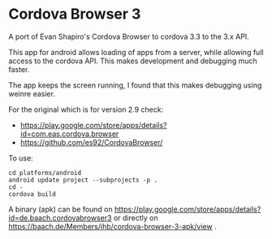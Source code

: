 Cordova Browser 3
=================

A port of Evan Shapiro's Cordova Browser to cordova 3.3 to the 3.x API. 

This app for android allows loading of apps from a server, while allowing 
full access to the cordova API. This makes development and debugging much faster. 

The app keeps the screen running, I found that this makes debugging using weinre easier.

For the original which is for version 2.9 check:

- https://play.google.com/store/apps/details?id=com.eas.cordova.browser
- https://github.com/es92/CordovaBrowser/

To use:

    cd platforms/android
    android update project --subprojects -p .
    cd -
    cordova build

A binary (apk) can be found on https://play.google.com/store/apps/details?id=de.baach.cordovabrowser3 or 
directly on https://baach.de/Members/jhb/cordova-browser-3-apk/view .
